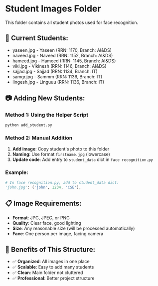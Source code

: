 # Student Images Folder

This folder contains all student photos used for face recognition.

## 📁 Current Students:
- yaseen.jpg - Yaseen (RRN: 1170, Branch: AI&DS)
- naveed.jpg - Naveed (RRN: 1152, Branch: AI&DS)  
- hameed.jpg - Hameed (RRN: 1145, Branch: AI&DS)
- viki.jpg - Vikinesh (RRN: 1146, Branch: AI&DS)
- sajjad.jpg - Sajjad (RRN: 1134, Branch: IT)
- samgr.jpg - Sammm (RRN: 1136, Branch: IT)
- lingesh.jpg - Linguuu (RRN: 1136, Branch: IT)

## 📷 Adding New Students:

### Method 1: Using the Helper Script
```bash
python add_student.py
```

### Method 2: Manual Addition
1. **Add image**: Copy student's photo to this folder
2. **Naming**: Use format `firstname.jpg` (lowercase)
3. **Update code**: Add entry to `student_data` dict in `face recognition.py`

### Example:
```python
# In face recognition.py, add to student_data dict:
'john.jpg': ('john', 1234, 'CSE'),
```

## 📋 Image Requirements:
- **Format**: JPG, JPEG, or PNG
- **Quality**: Clear face, good lighting
- **Size**: Any reasonable size (will be processed automatically)
- **Face**: One person per image, facing camera

## 🎯 Benefits of This Structure:
- ✅ **Organized**: All images in one place
- ✅ **Scalable**: Easy to add many students
- ✅ **Clean**: Main folder not cluttered
- ✅ **Professional**: Better project structure
